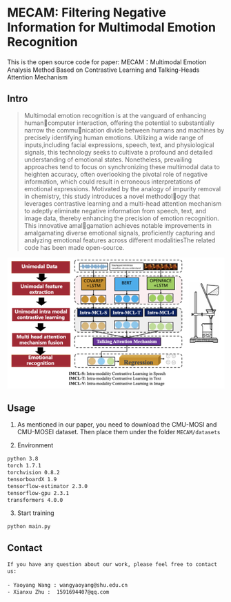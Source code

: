 # MECAM: Filtering Negative Information for Multimodal Emotion Recognition

This is the open source code for paper: MECAM：Multimodal Emotion Analysis Method Based on Contrastive Learning and Talking-Heads Attention Mechanism

## Intro
>Multimodal emotion recognition is at the vanguard of enhancing humancomputer interaction, offering the potential to substantially narrow the communication divide between humans and machines by precisely identifying human emotions. Utilizing a wide range of inputs,including facial expressions, speech, text, and physiological signals, this technology seeks to cultivate a profound and detailed understanding of emotional states. Nonetheless, prevailing approaches tend to focus on synchronizing these multimodal data to heighten accuracy, often overlooking the pivotal role of negative information, which could result in erroneous interpretations of emotional expressions. Motivated by the analogy of impurity removal in chemistry, this study introduces a novel methodology that leverages contrastive learning and a multi-head attention mechanism to adeptly eliminate negative information from speech, text, and image data, thereby enhancing the precision of emotion recognition. This innovative amalgamation achieves notable improvements in amalgamating diverse emotional signals, proficiently capturing and analyzing emotional features across different modalitiesThe related code has been made open-source.

![](images/1.png)

## Usage

1. As mentioned in our paper, you need to download the CMU-MOSI and CMU-MOSEI dataset. Then place them under the folder `MECAM/datasets`

2. Environment 
```
python 3.8
torch 1.7.1
torchvision 0.8.2
tensorboardX 1.9
tensorflow-estimator 2.3.0
tensorflow-gpu 2.3.1
transformers 4.0.0
```

3. Start training
```
python main.py
```

## Contact 
```
If you have any question about our work, please feel free to contact us:

- Yaoyang Wang : wangyaoyang@shu.edu.cn
- Xianxu Zhu :  1591694407@qq.com
```

